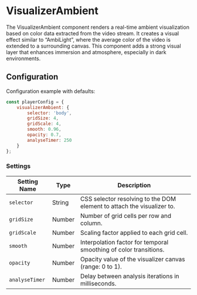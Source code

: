 # VisualizerAmbient

The VisualizerAmbient component renders a real-time ambient visualization based on color data extracted from the video stream. It creates a visual effect similar to “AmbiLight”, where the average color of the video is extended to a surrounding canvas. This component adds a strong visual layer that enhances immersion and atmosphere, especially in dark environments.

## Configuration

Configuration example with defaults:

```javascript
const playerConfig = {
    visualizerAmbient: {
        selector: 'body',
        gridSize: 4,
        gridScale: 4,
        smooth: 0.96,
        opacity: 0.7,
        analyseTimer: 250
    }
};
```

### Settings

| Setting Name   | Type   | Description                                                  |
| -------------- | ------ | ------------------------------------------------------------ |
| `selector`     | String | CSS selector resolving to the DOM element to attach the visualizer to. |
| `gridSize`     | Number | Number of grid cells per row and column.                     |
| `gridScale`    | Number | Scaling factor applied to each grid cell.                    |
| `smooth`       | Number | Interpolation factor for temporal smoothing of color transitions. |
| `opacity`      | Number | Opacity value of the visualizer canvas (range: 0 to 1).      |
| `analyseTimer` | Number | Delay between analysis iterations in milliseconds.           |